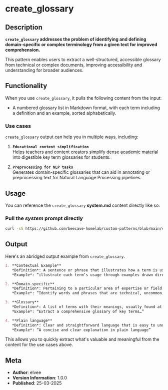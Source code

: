 # create_glossary

## Description

**`create_glossary` addresses the problem of identifying and defining domain-specific or complex terminology from a given text for improved comprehension.**

This pattern enables users to extract a well-structured, accessible glossary from technical or complex documents, improving accessibility and understanding for broader audiences.

## Functionality

When you use `create_glossary`, it pulls the following content from the input:

- A numbered glossary list in Markdown format, with each term including a definition and an example, sorted alphabetically.

### Use cases

`create_glossary` output can help you in multiple ways, including:

1. **`Educational content simplification`**  
   Helps teachers and content creators simplify dense academic material into digestible key term glossaries for students.

2. **`Preprocessing for NLP tasks`**  
   Generates domain-specific glossaries that can aid in annotating or preprocessing text for Natural Language Processing pipelines.

## Usage

You can reference the `create_glossary` **system.md** content directly like so:

### **Pull the _system_ prompt directly**

```sh
curl -sS https://github.com/beecave-homelab/custom-patterns/blob/main/create_glossary/system.md
```

## Output

Here's an abridged output example from `create_glossary`.

```markdown
1. **Contextual Example**  
   *Definition*: A sentence or phrase that illustrates how a term is used in the original text.  
   *Example*: “illustrate each term’s usage through examples drawn directly from the original text”

2. **Domain-specific**  
   *Definition*: Pertaining to a particular area of expertise or field.  
   *Example*: “Identify words and phrases that are technical, uncommon, domain-specific…”

3. **Glossary**  
   *Definition*: A list of terms with their meanings, usually found at the end of a book or document.  
   *Example*: “Extract a comprehensive glossary of key terms…”

4. **Plain language**  
   *Definition*: Clear and straightforward language that is easy to understand.  
   *Example*: “A concise and clear explanation in plain language”
```

This allows you to quickly extract what's valuable and meaningful from the content for the use cases above.

## Meta

- **Author**: elvee
- **Version Information**: 1.0.0
- **Published**: 25-03-2025
